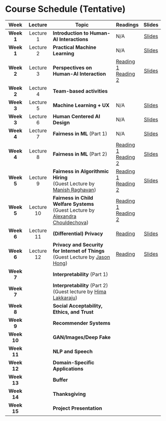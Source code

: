 # Course Schedule (Tentative)

Week  |Lecture   |Topic  |Readings  |Slides |
:------:|:-----:|-------|----------|:------:
| **Week 1** |Lecture 1| **Introduction to Human-AI Interactions** |N/A|[Slides](https://drive.google.com/file/d/14tRHF-Sdhr9Sie59LiUyPBQhE4Sawngc/view?usp=sharing)
| **Week 1** |Lecture 2| **Practical Machine Learning** |N/A| [Slides](https://drive.google.com/file/d/1-4QOb2PNB4RrNR7x8bfFjis1MOWZvdu0/view?usp=sharing)
| **Week 2** |Lecture 3| **Perspectives on Human-AI Interaction** |[Reading 1](https://drive.google.com/file/d/1grw-nE7hGErwgkYB0SBrSIlD0xIXy_js/view?usp=sharing) <br> [Reading 2](http://erichorvitz.com/chi99horvitz.pdf)| [Slides](https://drive.google.com/file/d/1A__Sj_4_mcg89W-VpAdTXGdqnMWmXUH9/view?usp=sharing)
| **Week 2** |Lecture 4| **Team-based activities** |
| **Week 3** |Lecture 5| **Machine Learning + UX** |N/A|[Slides](https://drive.google.com/file/d/1odcRhH4HPvDmLQ_x-IpejVS35bGLNpm-/view?usp=sharing)
| **Week 3** |Lecture 6| **Human Centered AI Design** |N/A|[Slides](https://drive.google.com/file/d/1MRKrdUIvu6CFjpBbBlJT72s-ewNLwvw3/view?usp=sharing)
| **Week 4** |Lecture 7| **Fairness in ML** (Part 1) | N/A   | [Slides](https://drive.google.com/file/d/1UsXNC5TkjWH_0hy10NqZtiMQxIELN_Ws/view?usp=sharing)
| **Week 4** |Lecture 8| **Fairness in ML** (Part 2) | [Reading 1](https://arxiv.org/abs/1609.05807) <br> [Reading 2](https://arxiv.org/abs/1703.00056) | [Slides](https://drive.google.com/file/d/1sfjZ8KG3NZKuJgb73jnogZhmmjcrSa90/view?usp=sharing)
| **Week 5**    |Lecture 9| **Fairness in Algorithmic Hiring** <br> (Guest Lecture by [Manish Raghavan](https://www.cs.cornell.edu/~manish/)) | [Reading 1](https://arxiv.org/abs/1906.09208) <br> [Reading 2](https://papers.ssrn.com/sol3/papers.cfm?abstract_id=2477899) | [Slides](https://docs.google.com/presentation/d/1jp2MeIfkU5Plylaq8NFT6j-rW-UhY4ImKuEE69_BxnI/edit?usp=sharing)
| **Week 5**    |Lecture 10| **Fairness in Child Welfare Systems** <br> (Guest Lecture by [Alexandra Chouldechova](https://www.andrew.cmu.edu/user/achoulde/)) |[Reading 1](https://www.wired.com/story/excerpt-from-automating-inequality/) <br> [Reading 2](https://dl.acm.org/doi/10.1145/3290605.3300271)
| **Week 6**    | Lecture 11 | **(Differential) Privacy** | [Reading](https://arstechnica.com/tech-policy/2009/09/your-secrets-live-online-in-databases-of-ruin/) | [Slides](https://drive.google.com/file/d/1f1VsSKc_y0zP0PCCGyhTQSWFnsMu0-lU/view?usp=sharing)
| **Week 6**    | Lecture 12 | **Privacy and Security for Internet of Things**<br> (Guest Lecture by [Jason Hong](http://www.cs.cmu.edu/~jasonh/)) | [Reading](https://cmu.app.box.com/s/33kxmwvdrauel90incqwa5i71hqx98sx) | [Slides](https://drive.google.com/file/d/13wTmhM559MOCHAT_wEeuBLhEal4XYbY0/view?usp=sharing)
| **Week 7**    || **Interpretability** (Part 1) |
| **Week 7**    || **Interpretability** (Part 2) <br> (Guest lecture by [Hima Lakkaraju](https://himalakkaraju.github.io/)) |
| **Week 8**    || **Social Acceptability, Ethics, and Trust** |
| **Week 9**    || **Recommender Systems** |
| **Week 10**    || **GAN/Images/Deep Fake** |
| **Week 11**    || **NLP and Speech** |
| **Week 12**    || **Domain-Specific Applications** |
| **Week 13**    || **Buffer** |
| **Week 14**    || **Thanksgiving** |
| **Week 15**    || **Project Presentation** |
